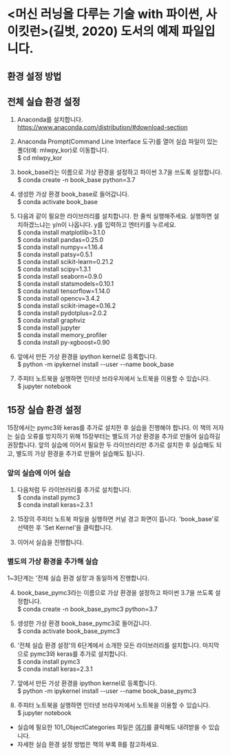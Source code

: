 # <머신 러닝을 다루는 기술 with 파이썬, 사이킷런>(길벗, 2020) 도서의 예제 파일입니다.

## 환경 설정 방법

## 전체 실습 환경 설정
1. Anaconda를 설치합니다. <br/>
https://www.anaconda.com/distribution/#download-section

2. Anaconda Prompt(Command Line Interface 도구)를 열어 실습 파일이 있는 폴더(예: mlwpy_kor)로 이동합니다. <br/>
$ cd mlwpy_kor

3. book_base라는 이름으로 가상 환경을 설정하고 파이썬 3.7을 쓰도록 설정합니다. <br/>
$ conda create -n book_base python=3.7

4. 생성한 가상 환경 book_base로 들어갑니다.<br/>
$ conda activate book_base

5. 다음과 같이 필요한 라이브러리를 설치합니다. 한 줄씩 실행해주세요. 실행하면 설치하겠느냐는 y/n이 나옵니다. y를 입력하고 엔터키를 누르세요.<br/>
$ conda install matplotlib=3.1.0 <br/>
$ conda install pandas=0.25.0 <br/>
$ conda install numpy==1.16.4 <br/>
$ conda install patsy=0.5.1 <br/>
$ conda install scikit-learn=0.21.2 <br/>
$ conda install scipy=1.3.1 <br/>
$ conda install seaborn=0.9.0 <br/>
$ conda install statsmodels=0.10.1 <br/>
$ conda install tensorflow=1.14.0 <br/>
$ conda install opencv=3.4.2 <br/>
$ conda install scikit-image=0.16.2 <br/>
$ conda install pydotplus=2.0.2 <br/>
$ conda install graphviz <br/>
$ conda install jupyter <br/>
$ conda install memory_profiler <br/>
$ conda install py-xgboost=0.90 <br/>

6. 앞에서 만든 가상 환경을 ipython kernel로 등록합니다. <br/>
$ python -m ipykernel install --user --name book_base 

7. 주피터 노트북을 실행하면 인터넷 브라우저에서 노트북을 이용할 수 있습니다.  <br/>
$ jupyter notebook

## 15장 실습 환경 설정
15장에서는 pymc3와 keras를 추가로 설치한 후 실습을 진행해야 합니다. 이 책의 저자는 실습 오류를 방지하기 위해 15장부터는 별도의 가상 환경을 추가로 만들어 실습하길 권장합니다. 앞의 실습에 이어서 필요한 두 라이브러리만 추가로 설치한 후 실습해도 되고, 별도의 가상 환경을 추가로 만들어 실습해도 됩니다.

### 앞의 실습에 이어 실습
1. 다음처럼 두 라이브러리를 추가로 설치합니다.  <br/>
$ conda install pymc3   <br/>
$ conda install keras=2.3.1   <br/>

2. 15장의 주피터 노트북 파일을 실행하면 커널 경고 화면이 뜹니다. 'book_base'로 선택한 후 'Set Kernel'을 클릭합니다.  

3. 이어서 실습을 진행합니다.

### 별도의 가상 환경을 추가해 실습 
1~3단계는 '전체 실습 환경 설정'과 동일하게 진행합니다. 

4. book_base_pymc3라는 이름으로 가상 환경을 설정하고 파이썬 3.7을 쓰도록 설정합니다.  <br/>
$ conda create -n book_base_pymc3 python=3.7

5. 생성한 가상 환경 book_base_pymc3로 들어갑니다.  <br/>
$ conda activate book_base_pymc3

6. '전체 실습 환경 설정'의 6단계에서 소개한 모든 라이브러리를 설치합니다. 마지막으로 pymc3와 keras를 추가로 설치합니다.  <br/>
$ conda install pymc3     <br/>
$ conda install keras=2.3.1

7. 앞에서 만든 가상 환경을 ipython kernel로 등록합니다.  <br/>
$ python -m ipykernel install --user --name book_base_pymc3

8. 주피터 노트북을 실행하면 인터넷 브라우저에서 노트북을 이용할 수 있습니다.  <br/>
$ jupyter notebook

- 실습에 필요한 101_ObjectCategories 파일은 [여기](https://github.com/gilbutITbook/007017/releases/download/0.1/101_ObjectCategories.tar.gz)를 클릭해도 내려받을 수 있습니다.
- 자세한 실습 환경 설정 방법은 책의 부록 B를 참고하세요.